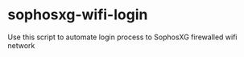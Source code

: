 # sophosxg-wifi-login
Use this script to automate login process to SophosXG firewalled wifi network
